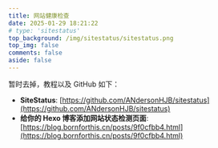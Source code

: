 ```yaml
---
title: 网站健康检查
date: 2025-01-29 18:21:22
# type: 'sitestatus'
top_background: /img/sitestatus/sitestatus.png
top_img: false
comments: false
aside: false
---
```


暂时去掉，教程以及 GitHub 如下：

- **SiteStatus**: [https://github.com/ANdersonHJB/sitestatus](https://github.com/ANdersonHJB/sitestatus)
- **给你的 Hexo 博客添加网站状态检测页面**: [https://blog.bornforthis.cn/posts/9f0cfbb4.html](https://blog.bornforthis.cn/posts/9f0cfbb4.html)